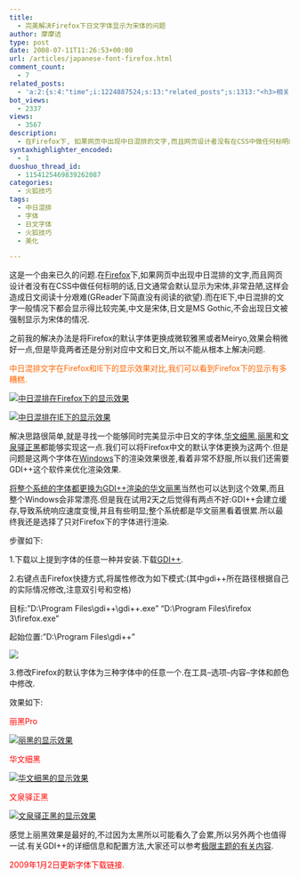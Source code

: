```yaml
---
title:
  - 完美解决Firefox下日文字体显示为宋体的问题
author: 摩摩诘
type: post
date: 2008-07-11T11:26:53+00:00
url: /articles/japanese-font-firefox.html
comment_count:
  - 7
related_posts:
  - 'a:2:{s:4:"time";i:1224887524;s:13:"related_posts";s:1313:"<h3>相关日志</h3><ul class="related_post"><li><a href="http://www.digglife.cn/articles/vista-theme-visual-style-download.html" title="7个漂亮的Vista主题(视觉样式)下载">7个漂亮的Vista主题(视觉样式)下载</a></li><li><a href="http://www.digglife.cn/articles/wallpaper-windows7.html" title="9枚Windows 7高清壁纸">9枚Windows 7高清壁纸</a></li><li><a href="http://www.digglife.cn/articles/firefox-addons-weekly-issue3.html" title="一周Firefox扩展推荐-第三辑">一周Firefox扩展推荐-第三辑</a></li><li><a href="http://www.digglife.cn/articles/ubuntu-windows-xp-vista-firefox-profile.html" title="Ubuntu,Windows Vista和XP共享Firefox配置文件">Ubuntu,Windows Vista和XP共享Firefox配置文件</a></li><li><a href="http://www.digglife.cn/articles/add-compiz-fusion-stackswitch.html" title="Compiz Fusion新特效Stackswitch">Compiz Fusion新特效Stackswitch</a></li><li><a href="http://www.digglife.cn/articles/firefox3-themes-download-windows-mac.html" title="Windows XP,Vista和Mac版Firefox 3主题下载">Windows XP,Vista和Mac版Firefox 3主题下载</a></li><li><a href="http://www.digglife.cn/articles/cario-winows-shell-revolution.html" title="Cario:Windows桌面体验的革命,媲美Mac OS">Cario:Windows桌面体验的革命,媲美Mac OS</a></li></ul>";}'
bot_views:
  - 2337
views:
  - 3567
description:
  - 在Firefox下, 如果网页中出现中日混排的文字,而且网页设计者没有在CSS中做任何标明的话,日文通常会默认显示为宋体,这样会造成日文阅读十分艰难 (GReader下简直没有阅读的欲望).而在IE下,中日混排的文字一般情况下都会显示得比较完美,中文是宋体,日文是MS Gothic,不会出现日文被强制显示为宋体的情况.
syntaxhighlighter_encoded:
  - 1
duoshuo_thread_id:
  - 1154125469839262087
categories:
  - 火狐技巧
tags:
  - 中日混排
  - 字体
  - 日文字体
  - 火狐技巧
  - 美化

---
```

这是一个由来已久的问题.在<a title="火狐技巧" href="https://www.digglife.net/articles/category/firefox" target="_blank">Firefox</a>下,如果网页中出现中日混排的文字,而且网页设计者没有在CSS中做任何标明的话,日文通常会默认显示为宋体,非常丑陋,这样会造成日文阅读十分艰难(GReader下简直没有阅读的欲望).而在IE下,中日混排的文字一般情况下都会显示得比较完美,中文是宋体,日文是MS Gothic,不会出现日文被强制显示为宋体的情况.

<!--more-->

之前我的解决办法是将Firefox的默认字体更换成微软雅黑或者Meiryo,效果会稍微好一点,但是毕竟两者还是分别对应中文和日文,所以不能从根本上解决问题.

<span style="color: #ff6600;">中日混排文字在Firefox和IE下的显示效果对比,我们可以看到Firefox下的显示有多糟糕.</span>
  
[![中日混排在Firefox下的显示效果][1]][2]
  
[![中日混排在IE下的显示效果][3]][4]
  
解决思路很简单,就是寻找一个能够同时完美显示中日文的字体,<a title="华文细黑下载" href="http://www.rayfile.com/en/files/fb94ea3a-4f35-11dd-8ebd-001143e7b41c/" target="_blank">华文细黑</a>,<a title="丽黑Pro下载" href="http://www.rayfile.com/files/fb9674fd-4f35-11dd-a179-001143e7b41c/" target="_blank">丽黑</a>和<a title="文泉驿正黑下载" href="http://www.rayfile.com/files/fb97e973-4f35-11dd-8418-001143e7b41c/" target="_blank">文泉驿正黑</a>都能够实现这一点.我们可以将Firefox中文的默认字体更换为这两个.但是问题是这两个字体在<a title="Windows技巧" href="https://www.digglife.net/articles/category/windows-tricks" target="_blank">Windows</a>下的渲染效果很差,看着非常不舒服,所以我们还需要GDI++这个软件来优化渲染效果.

<a title="三种常见文字渲染方式比较" href="http://fisio.cn/compare-of-text-rendering.html" target="_blank">将整个系统的字体都更换为GDI++渲染的华文丽黑</a>当然也可以达到这个效果,而且整个Windows会非常漂亮.但是我在试用2天之后觉得有两点不好:GDI++会建立缓存,导致系统响应速度变慢,并且有些明显;整个系统都是华文丽黑看着很累.所以最终我还是选择了只对Firefox下的字体进行渲染.

步骤如下:

1.下载以上提到字体的任意一种并安装.下载<a title="gdi++下载" href="http://5rphea.bay.livefilestore.com/y1pDnB4SISnhhPHTDHJKW44jTl7M4p9D7koPqa3Gtffg23NlCM8jpt6ksnhfAcAI2EBnryZ0PtrPM4thd9wvtpC6SvkwpHQZvGS/gdi%2B%2B.zip" target="_blank">GDI++</a>.

2.右键点击Firefox快捷方式,将属性修改为如下模式:(其中gdi++所在路径根据自己的实际情况修改,注意双引号和空格)

目标:&#8221;D:\Program Files\gdi++\gdi++.exe&#8221; &#8220;D:\Program Files\firefox 3\firefox.exe&#8221;

起始位置:&#8221;D:\Program Files\gdi++&#8221;

[![][5]][6]

3.修改Firefox的默认字体为三种字体中的任意一个.在工具&#8211;选项&#8211;内容&#8211;字体和颜色中修改.

效果如下:
  
<span style="color: #ff0000;">丽黑Pro</span>
  
[![丽黑的显示效果][7]][8]
  
<span style="color: #ff0000;">华文细黑</span>
  
[![华文细黑的显示效果][9]][10]

<span style="color: #ff0000;">文泉驿正黑</span>

[![文泉驿正黑的显示效果][11]][12]

感觉上丽黑效果是最好的,不过因为太黑所以可能看久了会累,所以另外两个也值得一试.有关GDI++的详细信息和配置方法,大家还可以参考<a title="freetype版gdi++设置文件详解及问题解答" href="http://bbs.themex.net/showthread.php?t=16821991" target="_blank">极限主题的有关内容</a>.

<span style="color: #ff0000;">2009年1月2日更新字体下载链接.</span>

 [1]: http://digglife.qiniudn.com/wp-content/uploads/archive/jfont-ff.jpg
 [2]: http://picasaweb.google.com/digglifeshow/oCzYfC/photo#5221428927879359490
 [3]: http://digglife.qiniudn.com/wp-content/uploads/archive/jfont-ie.jpg
 [4]: http://picasaweb.google.com/digglifeshow/oCzYfC/photo#5221428929347822002
 [5]: http://digglife.qiniudn.com/wp-content/uploads/archive/firefox-gdi%2B%2B.png
 [6]: http://picasaweb.google.com/digglifeshow/oCzYfC/photo#5221714050451851490
 [7]: http://digglife.qiniudn.com/wp-content/uploads/archive/lihei.png
 [8]: http://picasaweb.google.com/digglifeshow/oCzYfC/photo#5221704418296133026
 [9]: http://digglife.qiniudn.com/wp-content/uploads/archive/wenquanyi.png
 [10]: http://picasaweb.google.com/digglifeshow/oCzYfC/photo#5221704419846810834
 [11]: http://digglife.qiniudn.com/wp-content/uploads/archive/zhenghei.png
 [12]: http://picasaweb.google.com/digglifeshow/oCzYfC/photo#5221704423913468114